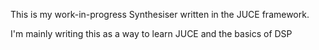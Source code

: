 This is my work-in-progress Synthesiser written in the JUCE framework.

I'm mainly writing this as a way to learn JUCE and the basics of DSP
